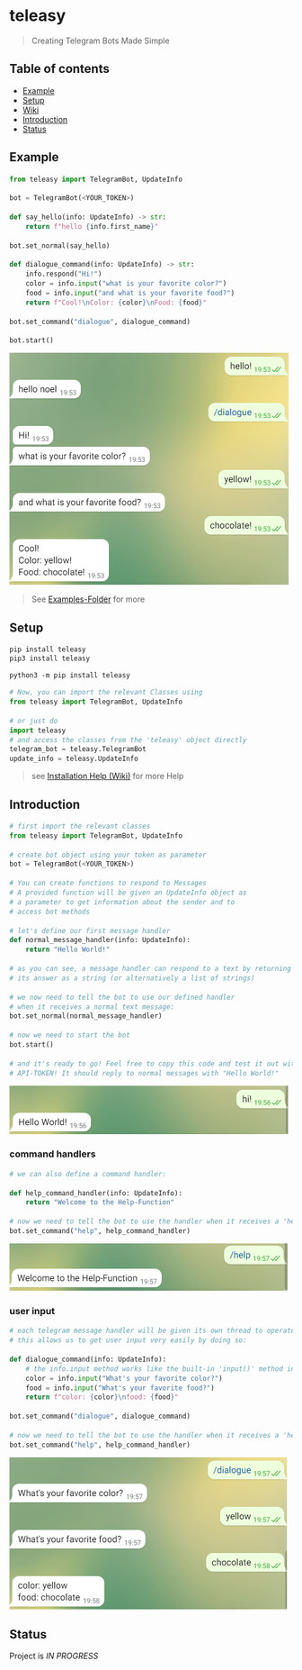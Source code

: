 # teleasy
> Creating Telegram Bots Made Simple

## Table of contents
* [Example](#example)
* [Setup](#setup)
* [Wiki](https://github.com/noel-friedrich/teleasy/wiki)
* [Introduction](#introduction)
* [Status](#status)

## Example
```python
from teleasy import TelegramBot, UpdateInfo

bot = TelegramBot(<YOUR_TOKEN>)

def say_hello(info: UpdateInfo) -> str:
    return f"hello {info.first_name}"

bot.set_normal(say_hello)

def dialogue_command(info: UpdateInfo) -> str:
    info.respond("Hi!")
    color = info.input("what is your favorite color?")
    food = info.input("and what is your favorite food?")
    return f"Cool!\nColor: {color}\nFood: {food}"
    
bot.set_command("dialogue", dialogue_command) 

bot.start()
```
![Telegram-Chat](https://github.com/noel-friedrich/teleasy/blob/7e1d6d457c0a1bb01cfed4a17b40d4de1979abb2/screenshots/example.PNG "chat")

> See [Examples-Folder](https://github.com/noel-friedrich/teleasy/tree/main/examples) for more

## Setup

```
pip install teleasy
pip3 install teleasy
```
```
python3 -m pip install teleasy
```
```python
# Now, you can import the relevant Classes using
from teleasy import TelegramBot, UpdateInfo

# or just do
import teleasy
# and access the classes from the 'teleasy' object directly
telegram_bot = teleasy.TelegramBot
update_info = teleasy.UpdateInfo
```
> see [Installation Help \(Wiki\)](https://github.com/noel-friedrich/teleasy/wiki#installation-help) for more Help

## Introduction

```python
# first import the relevant classes
from teleasy import TelegramBot, UpdateInfo

# create bot object using your token as parameter
bot = TelegramBot(<YOUR_TOKEN>)

# You can create functions to respond to Messages
# A provided function will be given an UpdateInfo object as
# a parameter to get information about the sender and to
# access bot methods

# let's define our first message handler
def normal_message_handler(info: UpdateInfo):
    return "Hello World!"
    
# as you can see, a message handler can respond to a text by returning
# its answer as a string (or alternatively a list of strings)

# we now need to tell the bot to use our defined handler 
# when it receives a normal text message:
bot.set_normal(normal_message_handler)

# now we need to start the bot
bot.start()

# and it's ready to go! Feel free to copy this code and test it out with your
# API-TOKEN! It should reply to normal messages with "Hello World!"
```
![Telegram-Chat](https://github.com/noel-friedrich/teleasy/blob/7e1d6d457c0a1bb01cfed4a17b40d4de1979abb2/screenshots/example1.PNG "chat")
### command handlers

```python
# we can also define a command handler:

def help_command_handler(info: UpdateInfo):
    return "Welcome to the Help-Function"
    
# now we need to tell the bot to use the handler when it receives a 'help' command
bot.set_command("help", help_command_handler)
```
![Telegram-Chat](https://github.com/noel-friedrich/teleasy/blob/7e1d6d457c0a1bb01cfed4a17b40d4de1979abb2/screenshots/helpfunction.PNG "chat")
### user input

```python
# each telegram message handler will be given its own thread to operate in
# this allows us to get user input very easily by doing so:

def dialogue_command(info: UpdateInfo):
    # the info.input method works like the built-in 'input()' method in python
    color = info.input("What's your favorite color?")
    food = info.input("What's your favorite food?")
    return f"color: {color}\nfood: {food}"
    
bot.set_command("dialogue", dialogue_command)
    
# now we need to tell the bot to use the handler when it receives a 'help' command
bot.set_command("help", help_command_handler)
```
![Telegram-Chat](https://github.com/noel-friedrich/teleasy/blob/7e1d6d457c0a1bb01cfed4a17b40d4de1979abb2/screenshots/dialogue.PNG "chat")

## Status
Project is _IN PROGRESS_
